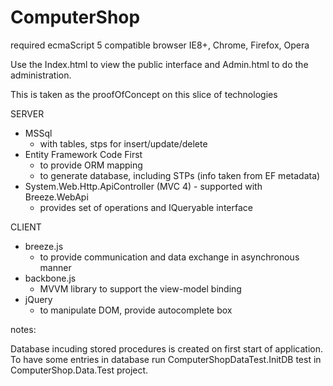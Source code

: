 ComputerShop
============

required ecmaScript 5 compatible browser
 IE8+, Chrome, Firefox, Opera

Use the Index.html to view the public interface and Admin.html to do the administration.

This is taken as the proofOfConcept on this slice of technologies

SERVER
- MSSql
  - with tables, stps for insert/update/delete
- Entity Framework Code First
  - to provide ORM mapping
  - to generate database, including STPs (info taken from EF metadata)
- System.Web.Http.ApiController (MVC 4) - supported with Breeze.WebApi
  - provides set of operations and IQueryable interface

CLIENT
- breeze.js
  - to provide communication and data exchange in asynchronous manner
- backbone.js
  - MVVM library to support the view-model binding
- jQuery
  - to manipulate DOM, provide autocomplete box

notes:

Database incuding stored procedures is created on first start of application.
To have some entries in database run ComputerShopDataTest.InitDB test in ComputerShop.Data.Test project.
